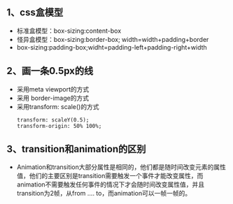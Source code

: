 ## 1、css盒模型
- 标准盒模型：box-sizing:content-box
- 怪异盒模型：box-sizing:border-box; width=width+padding+border
- box-sizing:padding-box;widht=padding-left+padding-right+width
## 2、画一条0.5px的线
- 采用meta viewport的方式
- 采用 border-image的方式
- 采用transform: scale()的方式
  ```
  transform: scaleY(0.5);
  transform-origin: 50% 100%;
  ```
## 3、transition和animation的区别
- Animation和transition大部分属性是相同的，他们都是随时间改变元素的属性值，他们的主要区别是transition需要触发一个事件才能改变属性，而animation不需要触发任何事件的情况下才会随时间改变属性值，并且transition为2帧，从from .... to，而animation可以一帧一帧的。